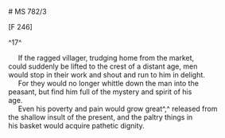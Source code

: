 # MS 782/3

[F 246]

^17^

&nbsp;&nbsp;&nbsp;&nbsp;&nbsp;If the ragged villager, trudging home from the market, \
could suddenly be lifted to the crest of a distant age, men \
would stop in their work and shout and run to him in delight. \
&nbsp;&nbsp;&nbsp;&nbsp;&nbsp;For they would no longer whittle down the man into the \
peasant, but find him full of the mystery and spirit of his \
age. \
&nbsp;&nbsp;&nbsp;&nbsp;&nbsp;Even his poverty and pain would grow great^,^ released from \
the shallow insult of the present, and the paltry things in \
his basket would acquire pathetic dignity. 
